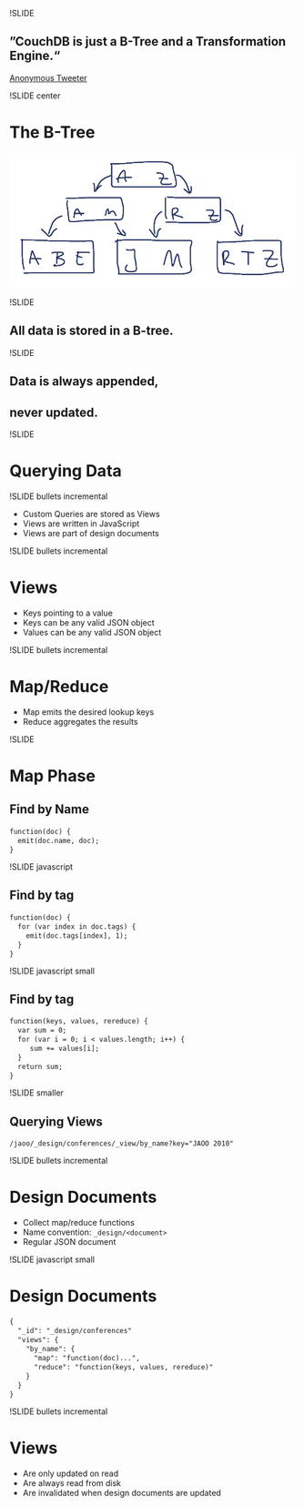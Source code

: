 !SLIDE

## ”CouchDB is just a B-Tree and a Transformation Engine.“ ##

<p class="caption">
<a href="http://twitter.com/bitdiddle/status/19645939355">Anonymous Tweeter</a>
</p>

!SLIDE center

# The B-Tree #

![B-Tree](btree.png)

!SLIDE

## All data is stored in a B-tree. ##

!SLIDE

## Data is always appended, ##
## never updated. ##

!SLIDE

# Querying Data #

!SLIDE bullets incremental

* Custom Queries are stored as Views
* Views are written in JavaScript
* Views are part of design documents

!SLIDE bullets incremental

# Views #

* Keys pointing to a value
* Keys can be any valid JSON object
* Values can be any valid JSON object

!SLIDE bullets incremental

# Map/Reduce #

* Map emits the desired lookup keys
* Reduce aggregates the results

!SLIDE 

# Map Phase #

## Find by Name ##

    function(doc) {
      emit(doc.name, doc);
    }

!SLIDE javascript

## Find by tag ##

    function(doc) {
      for (var index in doc.tags) {
        emit(doc.tags[index], 1);
      }
    }

!SLIDE javascript small

## Find by tag ##

    function(keys, values, rereduce) {
      var sum = 0;
      for (var i = 0; i < values.length; i++) {
         sum += values[i];
      }
      return sum;
    }

!SLIDE smaller

## Querying Views ##

    /jaoo/_design/conferences/_view/by_name?key="JAOO 2010"

!SLIDE bullets incremental

# Design Documents #

* Collect map/reduce functions
* Name convention: `_design/<document>`
* Regular JSON document

!SLIDE javascript small

# Design Documents #

    {
      "_id": "_design/conferences"
      "views": {
        "by_name": {
          "map": "function(doc)...",
          "reduce": "function(keys, values, rereduce)"
        }
      }
    }

!SLIDE bullets incremental

# Views #

* Are only updated on read
* Are always read from disk
* Are invalidated when design documents are updated
